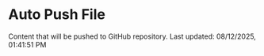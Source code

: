 # Auto Push File

Content that will be pushed to GitHub repository.
Last updated: 08/12/2025, 01:41:51 PM